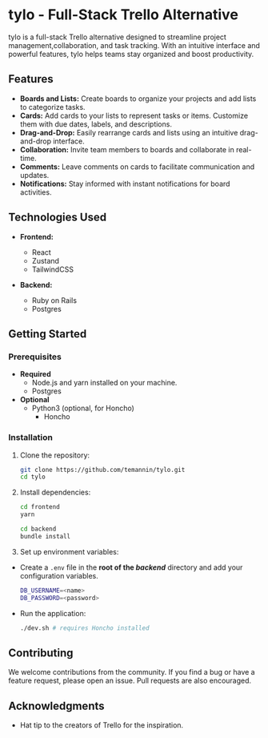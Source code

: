 # tylo - Full-Stack Trello Alternative

tylo is a full-stack Trello alternative designed to streamline project management,collaboration, and task tracking. With an intuitive interface and powerful features, tylo helps teams stay organized and boost productivity.

## Features

- **Boards and Lists:** Create boards to organize your projects and add lists to categorize tasks.
- **Cards:** Add cards to your lists to represent tasks or items. Customize them with due dates, labels, and descriptions.
- **Drag-and-Drop:** Easily rearrange cards and lists using an intuitive drag-and-drop interface.
- **Collaboration:** Invite team members to boards and collaborate in real-time.
- **Comments:** Leave comments on cards to facilitate communication and updates.
- **Notifications:** Stay informed with instant notifications for board activities.

## Technologies Used

- **Frontend:**

  - React
  - Zustand
  - TailwindCSS

- **Backend:**
  - Ruby on Rails
  - Postgres

## Getting Started

### Prerequisites

- **Required**
  - Node.js and yarn installed on your machine.
  - Postgres
- **Optional**
  - Python3 (optional, for Honcho)
    - Honcho

### Installation

1. Clone the repository:

   ```bash
   git clone https://github.com/temannin/tylo.git
   cd tylo
   ```

2. Install dependencies:
   ```bash
   cd frontend
   yarn
   ```
   ```bash
   cd backend
   bundle install
   ```
3. Set up environment variables:

- Create a `.env` file in the **root of the _backend_** directory and add your configuration variables.
  ```bash
  DB_USERNAME=<name>
  DB_PASSWORD=<password>
  ```
- Run the application:
  ```bash
  ./dev.sh # requires Honcho installed
  ```

## Contributing

We welcome contributions from the community. If you find a bug or have a feature request, please open an issue. Pull requests are also encouraged.

## Acknowledgments

- Hat tip to the creators of Trello for the inspiration.
